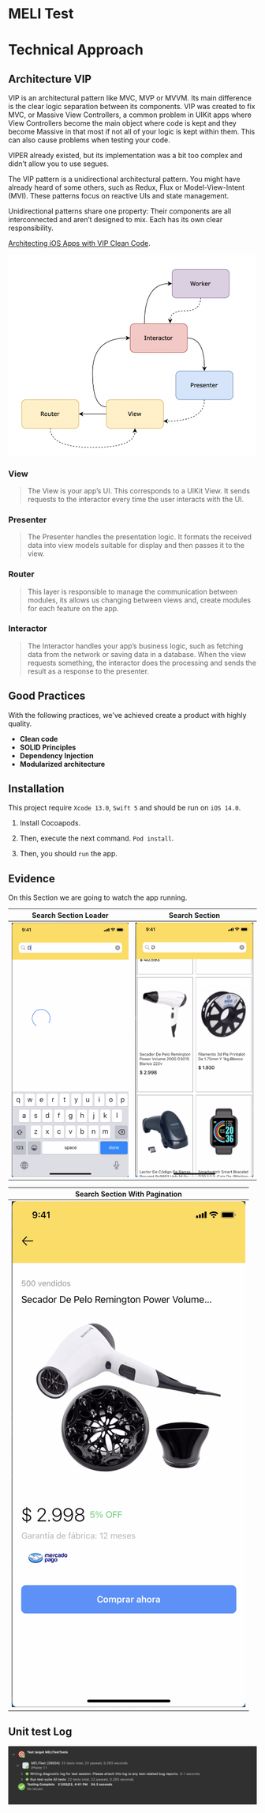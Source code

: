 # MELI Test

# Technical Approach

## Architecture VIP

VIP is an architectural pattern like MVC, MVP or MVVM. Its main difference is the clear logic separation between its components. VIP was created to fix MVC, or Massive View Controllers, a common problem in UIKit apps where View Controllers become the main object where code is kept and they become Massive in that most if not all of your logic is kept within them. This can also cause problems when testing your code.

VIPER already existed, but its implementation was a bit too complex and didn’t allow you to use segues.

The VIP pattern is a unidirectional architectural pattern. You might have already heard of some others, such as Redux, Flux or Model-View-Intent (MVI). These patterns focus on reactive UIs and state management.

Unidirectional patterns share one property: Their components are all interconnected and aren’t designed to mix. Each has its own clear responsibility.

[Architecting iOS Apps with VIP Clean Code](https://www.raywenderlich.com/29416318-getting-started-with-the-vip-clean-architecture-pattern#toc-anchor-003).

![alt text](https://github.com/barkitoman/testMELI/blob/main/Evidences/model.png)

### View

> The View is your app’s UI. This corresponds to a UIKit View. It sends requests to the interactor every time the user interacts with the UI.

### Presenter

> The Presenter handles the presentation logic. It formats the received data into view models suitable for display and then passes it to the view.

### Router

> This layer is responsible to manage the communication between modules, its allows us changing between views and, create modules for each feature on the app.

### Interactor

> The Interactor handles your app’s business logic, such as fetching data from the network or saving data in a database. When the view requests something, the interactor does the processing and sends the result as a response to the presenter.

## Good Practices

With the following practices, we've achieved create a product with highly quality.

- **Clean code**
- **SOLID Principles**
- **Dependency Injection**
- **Modularized architecture**

## Installation

This project require `Xcode 13.0`, `Swift 5` and should be run on `iOS 14.0`.

1. Install Cocoapods.

2. Then, execute the next command. `Pod install`.

3. Then, you should `run` the app.

## Evidence

On this Section we are going to watch the app running.

| Search Section Loader                                                              | Search Section                                                                    |
| ---------------------------------------------------------------------------------- | --------------------------------------------------------------------------------- |
| ![alt text](https://github.com/barkitoman/testMELI/blob/main/Evidences/loader.png) | ![alt text](https://github.com/barkitoman/testMELI/blob/main/Evidences/items.png) |

| Search Section With Pagination                                                     |
| ---------------------------------------------------------------------------------- |
| ![alt text](https://github.com/barkitoman/testMELI/blob/main/Evidences/detail.png) |

## Unit test Log

![alt text](https://github.com/barkitoman/testMELI/blob/main/Evidences/unitTest.png)
